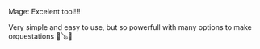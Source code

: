 Mage: Excelent tool!!! 

Very simple and easy to use, but so powerfull with many options to make orquestations 🎻🪕🎺

